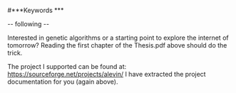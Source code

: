 
#***Keywords ***

-- following --

Interested in genetic algorithms or a starting point to explore the internet of tomorrow?
Reading the first chapter of the Thesis.pdf above should do the trick.

The project I supported can be found at: https://sourceforge.net/projects/alevin/
I have extracted the project documentation for you (again above).



